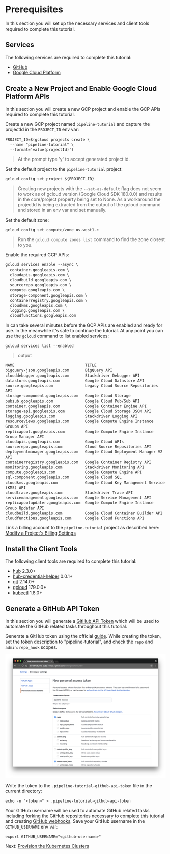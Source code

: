 # Prerequisites

In this section you will set up the necessary services and client tools required to complete this tutorial.

## Services

The following services are required to complete this tutorial:

* [GitHub](https://github.com)
* [Google Cloud Platform](https://console.cloud.google.com/freetrial)

## Create a New Project and Enable Google Cloud Platform APIs

In this section you will create a new GCP project and enable the GCP APIs required to complete this tutorial.

Create a new GCP project named `pipeline-tutorial` and capture the projectId in the `PROJECT_ID` env var:

```
PROJECT_ID=$(gcloud projects create \
  --name "pipeline-tutorial" \
  --format='value(projectId)')
```

> At the prompt type 'y' to accept generated project id.

Set the default project to the `pipeline-tutorial` project:

```
gcloud config set project ${PROJECT_ID}
```

> Creating new projects with the `--set-as-default` flag does not seem to work as of gcloud version (Google Cloud SDK 180.0.0) and results in the core/project property being set to None. As a workaround the projectId is being extracted from the output of the gcloud command and stored in an env var and set manually.

Set the default zone:

```
gcloud config set compute/zone us-west1-c
```

> Run the `gcloud compute zones list` command to find the zone closest to you.

Enable the required GCP APIs:

```
gcloud services enable --async \
  container.googleapis.com \
  cloudapis.googleapis.com \
  cloudbuild.googleapis.com \
  sourcerepo.googleapis.com \
  compute.googleapis.com \
  storage-component.googleapis.com \
  containerregistry.googleapis.com \
  cloudkms.googleapis.com \
  logging.googleapis.com \
  cloudfunctions.googleapis.com
```

In can take several minutes before the GCP APIs are enabled and ready for use. In the meanwhile it's safe to continue the tutorial. At any point you can use the `gcloud` command to list enabled services:

```
gcloud services list --enabled
```

> output

```
NAME                               TITLE
bigquery-json.googleapis.com       BigQuery API
clouddebugger.googleapis.com       Stackdriver Debugger API
datastore.googleapis.com           Google Cloud Datastore API
source.googleapis.com              Legacy Cloud Source Repositories API
storage-component.googleapis.com   Google Cloud Storage
pubsub.googleapis.com              Google Cloud Pub/Sub API
container.googleapis.com           Google Container Engine API
storage-api.googleapis.com         Google Cloud Storage JSON API
logging.googleapis.com             Stackdriver Logging API
resourceviews.googleapis.com       Google Compute Engine Instance Groups API
replicapool.googleapis.com         Google Compute Engine Instance Group Manager API
cloudapis.googleapis.com           Google Cloud APIs
sourcerepo.googleapis.com          Cloud Source Repositories API
deploymentmanager.googleapis.com   Google Cloud Deployment Manager V2 API
containerregistry.googleapis.com   Google Container Registry API
monitoring.googleapis.com          Stackdriver Monitoring API
compute.googleapis.com             Google Compute Engine API
sql-component.googleapis.com       Google Cloud SQL
cloudkms.googleapis.com            Google Cloud Key Management Service (KMS) API
cloudtrace.googleapis.com          Stackdriver Trace API
servicemanagement.googleapis.com   Google Service Management API
replicapoolupdater.googleapis.com  Google Compute Engine Instance Group Updater API
cloudbuild.googleapis.com          Google Cloud Container Builder API
cloudfunctions.googleapis.com      Google Cloud Functions API
```

Link a billing account to the `pipeline-tutorial` project as described here: [Modify a Project's Billing Settings](https://cloud.google.com/billing/docs/how-to/modify-project)

## Install the Client Tools

The following client tools are required to complete this tutorial:

 * [hub](https://github.com/github/hub) 2.3.0+
 * [hub-credential-helper](https://github.com/kelseyhightower/hub-credential-helper) 0.0.1+
 * [git](https://git-scm.com/downloads) 2.14.0+
 * [gcloud](https://cloud.google.com/sdk) 179.0.0+
 * [kubectl](https://github.com/kubernetes/kubernetes/blob/master/CHANGELOG-1.8.md#downloads-for-v183) 1.8.0+

## Generate a GitHub API Token

In this section you will generate a [GitHub API Token](https://github.com/blog/1509-personal-api-tokens) which will be used to automate the GitHub related tasks throughout this tutorial.

Generate a GitHub token using the official [guide](https://github.com/blog/1509-personal-api-tokens). While creating the token, set the token description to "pipeline-tutorial", and check the `repo` and `admin:repo_hook` scopes.

![Image of GitHub UI](images/create-github-token.png)

Write the token to the `.pipeline-tutorial-github-api-token` file in the current directory:

```
echo -n "<token>" > .pipeline-tutorial-github-api-token
```

Your GitHub username will be used to automate GitHub related tasks including forking the GitHub repositories necessary to complete this tutorial and creating [GitHub webhooks](https://developer.github.com/webhooks/). Save your GitHub username in the `GITHUB_USERNAME` env var:

```
export GITHUB_USERNAME="<github-username>"
```

Next: [Provision the Kubernetes Clusters](kubernetes-clusters.md)
